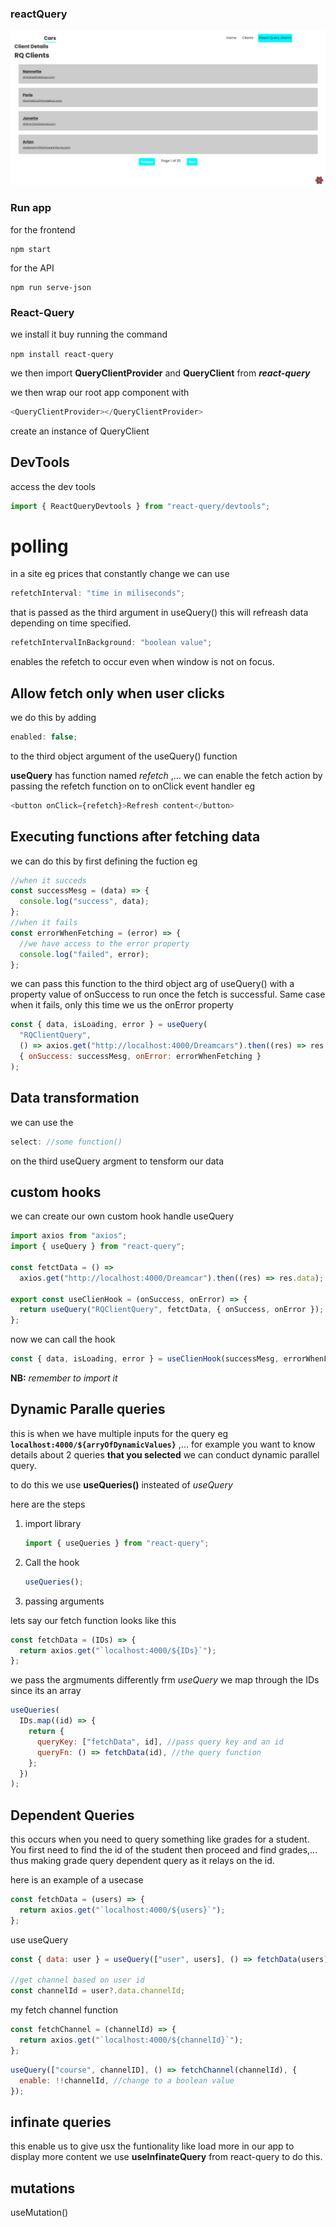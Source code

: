 ### reactQuery

![image](./public/screenShort.png)

### Run app

for the frontend

```
npm start
```

for the API

```
npm run serve-json
```

### React-Query

we install it buy running the command

`npm install react-query`

we then import **QueryClientProvider** and **QueryClient** from **_react-query_**

we then wrap our root app component with

```js
<QueryClientProvider></QueryClientProvider>
```

create an instance of QueryClient

## DevTools

access the dev tools

```js
import { ReactQueryDevtools } from "react-query/devtools";
```

# polling

in a site eg prices that constantly change we can use

```js
refetchInterval: "time in miliseconds";
```

that is passed as the third argument in useQuery() this will refreash data depending on time specified.

```js
refetchIntervalInBackground: "boolean value";
```

enables the refetch to occur even when window is not on focus.

## Allow fetch only when user clicks

we do this by adding

```js
enabled: false;
```

to the third object argument of the useQuery() function

**useQuery** has function named _refetch_ ,... we can enable the fetch action by passing the refetch function on to onClick event handler eg

```js
<button onClick={refetch}>Refresh content</button>
```

## Executing functions after fetching data

we can do this by first defining the fuction eg

```js
//when it succeds
const successMesg = (data) => {
  console.log("success", data);
};
//when it fails
const errorWhenFetching = (error) => {
  //we have access to the error property
  console.log("failed", error);
};
```

we can pass this function to the third object arg of useQuery() with a property value of onSuccess to run once the fetch is successful. Same case when it fails, only this time we us the onError property

```js
const { data, isLoading, error } = useQuery(
  "RQClientQuery",
  () => axios.get("http://localhost:4000/Dreamcars").then((res) => res.data),
  { onSuccess: successMesg, onError: errorWhenFetching }
);
```

## Data transformation

we can use the

```js
select: //some function()
```

on the third useQuery argment to tensform our data

## custom hooks

we can create our own custom hook handle useQuery

```js
import axios from "axios";
import { useQuery } from "react-query";

const fetctData = () =>
  axios.get("http://localhost:4000/Dreamcar").then((res) => res.data);

export const useClienHook = (onSuccess, onError) => {
  return useQuery("RQClientQuery", fetctData, { onSuccess, onError });
};
```

now we can call the hook

```js
const { data, isLoading, error } = useClienHook(successMesg, errorWhenFetching);
```

**NB:** _remember to import it_

## Dynamic Paralle queries

this is when we have multiple inputs for the query eg **`localhost:4000/${arryOfDynamicValues}`** ,... for example you want to know details about 2 queries **that you selected** we can conduct dynamic parallel query.

to do this we use **useQueries()** insteated of _useQuery_

here are the steps

1. import library

   ```js
   import { useQueries } from "react-query";
   ```

2. Call the hook

   ```js
   useQueries();
   ```

3. passing arguments

lets say our fetch function looks like this

```js
const fetchData = (IDs) => {
  return axios.get("`localhost:4000/${IDs}`");
};
```

we pass the argmuments differently frm _useQuery_
we map through the IDs since its an array

```js
useQueries(
  IDs.map((id) => {
    return {
      queryKey: ["fetchData", id], //pass query key and an id
      queryFn: () => fetchData(id), //the query function
    };
  })
);
```

## Dependent Queries

this occurs when you need to query something like grades for a student. You first need to find the id of the student then proceed and find grades,... thus making grade query dependent query as it relays on the id.

here is an example of a usecase

```js
const fetchData = (users) => {
  return axios.get("`localhost:4000/${users}`");
};
```

use useQuery

```js
const { data: user } = useQuery(["user", users], () => fetchData(users));

//get channel based on user id
const channelId = user?.data.channelId;
```

my fetch channel function

```js
const fetchChannel = (channelId) => {
  return axios.get("`localhost:4000/${channelId}`");
};
```

```js
useQuery(["course", channelID], () => fetchChannel(channelId), {
  enable: !!channelId, //change to a boolean value
});
```

## infinate queries

this enable us to give usx the funtionality like load more in our app to display more content
we use **useInfinateQuery** from react-query to do this.

## mutations

useMutation()
